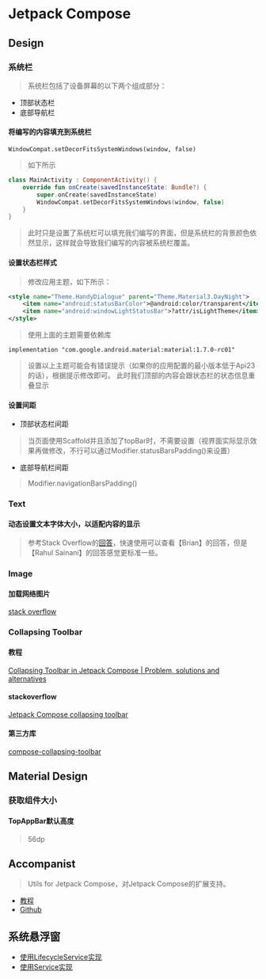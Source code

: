 # Jetpack Compose
## Design
### 系统栏
> 系统栏包括了设备屏幕的以下两个组成部分：
  
- 顶部状态栏
- 底部导航栏

#### 将编写的内容填充到系统栏
`WindowCompat.setDecorFitsSystemWindows(window, false)`  
    
> 如下所示  

  
```Kotlin
class MainActivity : ComponentActivity() {
    override fun onCreate(savedInstanceState: Bundle?) {
        super.onCreate(savedInstanceState)
        WindowCompat.setDecorFitsSystemWindows(window, false)
    }
}
```

> 此时只是设置了系统栏可以填充我们编写的界面，但是系统栏的背景颜色依然显示，这样就会导致我们编写的内容被系统栏覆盖。

#### 设置状态栏样式
> 修改应用主题，如下所示：
  
```Xml
<style name="Theme.HandyDialogue" parent="Theme.Material3.DayNight">
    <item name="android:statusBarColor">@android:color/transparent</item>
    <item name="android:windowLightStatusBar">?attr/isLightTheme</item>
</style>
```

> 使用上面的主题需要依赖库   

  
`implementation "com.google.android.material:material:1.7.0-rc01"` 
  
> 设置以上主题可能会有错误提示（如果你的应用配置的最小版本低于Api23的话），根据提示修改即可。
> 此时我们顶部的内容会跟状态栏的状态信息重叠显示

#### 设置间距
- 顶部状态栏间距
> 当页面使用Scaffold并且添加了topBar时，不需要设置（视界面实际显示效果再做修改，不行可以通过Modifier.statusBarsPadding()来设置）

- 底部导航栏间距

> Modifier.navigationBarsPadding()  
  




### Text
#### 动态设置文本字体大小，以适配内容的显示
> 参考Stack Overflow的[回答](https://stackoverflow.com/questions/63971569/androidautosizetexttype-in-jetpack-compose)，快速使用可以查看【Brian】的回答，但是【Rahul Sainani】的回答感觉更标准一些。  
### Image
#### 加载网络图片
[stack overflow](https://stackoverflow.com/questions/58594262/how-do-i-load-url-into-image-into-drawimage-in-compose-ui-android-jetpack)  
  
### Collapsing Toolbar
#### 教程
[Collapsing Toolbar in Jetpack Compose | Problem, solutions and alternatives](https://medium.com/kotlin-and-kotlin-for-android/collapsing-toolbar-in-jetpack-compose-problem-solutions-and-alternatives-34c9c5986ea0)  

#### stackoverflow
[Jetpack Compose collapsing toolbar](https://stackoverflow.com/questions/67227755/jetpack-compose-collapsing-toolbar)

#### 第三方库
[compose-collapsing-toolbar](https://github.com/onebone/compose-collapsing-toolbar)  
  
## Material Design
### 获取组件大小
#### TopAppBar默认高度
> 56dp

## Accompanist
> Utils for Jetpack Compose，对Jetpack Compose的扩展支持。  
  
- [教程](https://google.github.io/accompanist/)  
- [Github](https://github.com/google/accompanist)


## 系统悬浮窗
- [使用LifecycleService实现](https://qiita.com/tsumuchan/items/92a1576dccb0bab4baf6)
- [使用Service实现](https://gist.github.com/handstandsam/6ecff2f39da72c0b38c07aa80bbb5a2f)
